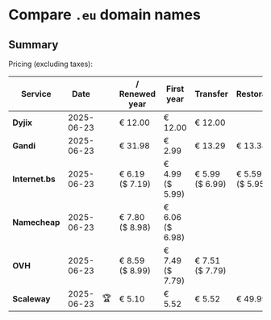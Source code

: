 # Compare `.eu` domain names

## Summary

Pricing (excluding taxes):

| Service | Date |  | / Renewed year | First year | Transfer | Restoration |
|--|--|--|--|--|--|--|
| **Dyjix** | 2025-06-23 |  | € 12.00 | € 12.00 | € 12.00 |  |
| **Gandi** | 2025-06-23 |  | € 31.98 | € 2.99 | € 13.29 | € 13.38 |
| **Internet.bs** | 2025-06-23 |  | € 6.19<br>($ 7.19) | € 4.99<br>($ 5.99) | € 5.99<br>($ 6.99) | € 5.59<br>($ 5.95) |
| **Namecheap** | 2025-06-23 |  | € 7.80<br>($ 8.98) | € 6.06<br>($ 6.98) |  |  |
| **OVH** | 2025-06-23 |  | € 8.59<br>($ 8.99) | € 7.49<br>($ 7.79) | € 7.51<br>($ 7.79) |  |
| **Scaleway** | 2025-06-23 | 🏆 | € 5.10 | € 5.52 | € 5.52 | € 49.99 |
